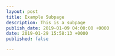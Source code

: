 ```yaml
---
layout: post
title: Example Subpage
description: This is a subpage
publish_date: 2019-01-09 04:00:00 +0000
date: 2019-01-29 15:58:13 +0000
published: false

---
```

